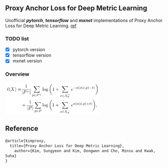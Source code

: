 ## Proxy Anchor Loss for Deep Metric Learning
Unofficial **_pytorch_**, **_tensorflow_** and **_mxnet_** implementations of Proxy Anchor Loss for Deep Metric Learning. [ref](https://arxiv.org/abs/2003.13911)

### TODO list
+ [x] pytorch version
+ [x] tensorflow version
+ [x] mxnet version

### Overview
<img src="figure/proxy_anchor_loss.png" width="300">

## Reference
```
@article{kimproxy,
  title={Proxy Anchor Loss for Deep Metric Learning},
    author={Kim, Sungyeon and Kim, Dongwon and Cho, Minsu and Kwak, Suha}
}
```

